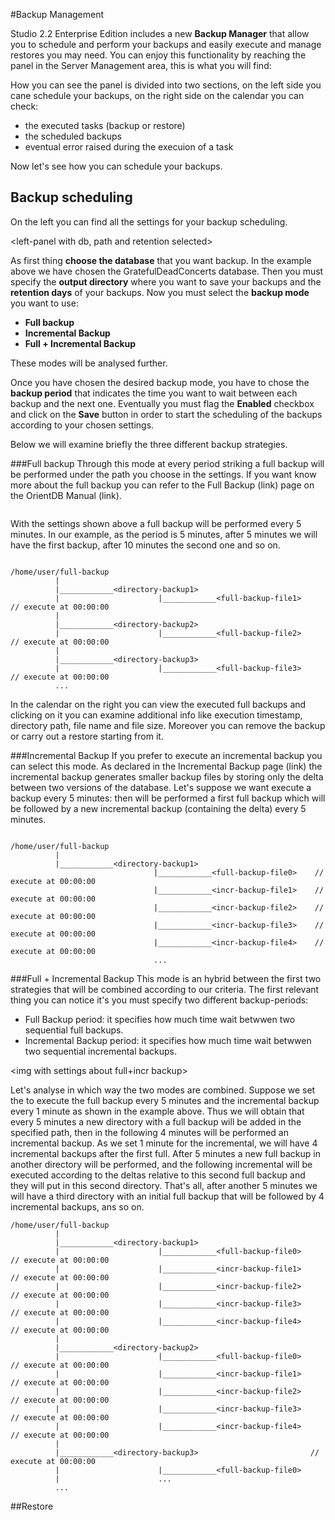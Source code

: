 #Backup Management

Studio 2.2 Enterprise Edition includes a new **Backup Manager** that allow you to schedule and perform your backups and easily 
execute and manage restores you may need.
You can enjoy this functionality by reaching the panel in the Server Management area, this is what you will find:

<fresh scheduler image>

How you can see the panel is divided into two sections, on the left side you cane schedule your backups, on the right side on 
the calendar you can check:
- the executed tasks (backup or restore)
- the scheduled backups
- eventual error raised during the execuion of a task

Now let's see how you can schedule your backups.

## Backup scheduling

On the left you can find all the settings for your backup scheduling.

<left-panel with db, path and retention selected>

As first thing **choose the database** that you want backup. In the example above we have chosen the GratefulDeadConcerts
database.
Then you must specify the **output directory** where you want to save your backups and the **retention days** of your backups.
Now you must select the **backup mode** you want to use:
- **Full backup**
- **Incremental Backup**
- **Full + Incremental Backup**

These modes will be analysed further.

Once you have chosen the desired backup mode, you have to chose the **backup period** that indicates the time you want to
wait between each backup and the next one.
Eventually you must flag the **Enabled** checkbox and click on the **Save** button in order to start the scheduling of the 
backups according to your chosen settings.

Below we will examine briefly the three different backup strategies.

###Full backup
Through this mode at every period striking a full backup will be performed under the path you choose in the settings.
If you want know more about the full backup you can refer to the Full Backup (link) page on the OrientDB Manual (link).

<img with settings about Full backup>

With the settings shown above a full backup will be performed every 5 minutes. In our example, as the period is 5 minutes, after 5 minutes we will have the first backup, after 10 minutes the second one and so on.

<img opt and directories written on the FS>

```
/home/user/full-backup
          |
          |____________<directory-backup1>                         
          |                      |____________<full-backup-file1>    // execute at 00:00:00
          |
          |____________<directory-backup2>                         
          |                      |____________<full-backup-file2>    // execute at 00:00:00
          |
          |____________<directory-backup3>                        
          |                      |____________<full-backup-file3>    // execute at 00:00:00
          ...
```

In the calendar on the right you can view the executed full backups and clicking on it you can examine additional info like execution timestamp, directory path, file name and file size.
Moreover you can remove the backup or carry out a restore starting from it.

###Incremental Backup
If you prefer to execute an incremental backup you can select this mode.
As declared in the Incremental Backup page (link) the incremental backup generates smaller backup files by storing only the delta between two versions of the database.
Let's suppose we want execute a backup every 5 minutes: then will be performed a first full backup which will be followed by a new incremental backup (containing the delta) every 5 minutes.

<img with settings about Incremental backup>

```
/home/user/full-backup
          |
          |____________<directory-backup1>                         
                                |____________<full-backup-file0>    // execute at 00:00:00
                                |____________<incr-backup-file1>    // execute at 00:00:00
                                |____________<incr-backup-file2>    // execute at 00:00:00
                                |____________<incr-backup-file3>    // execute at 00:00:00
                                |____________<incr-backup-file4>    // execute at 00:00:00
                                ...

```


###Full + Incremental Backup
This mode is an hybrid between the first two strategies that will be combined according to our criteria. The first relevant 
thing you can notice it's you must specify two different backup-periods:
- Full Backup period: it specifies how much time wait betwwen two sequential full backups.
- Incremental Backup period: it specifies how much time wait betwwen two sequential incremental backups.

<img with settings about full+incr backup>

Let's analyse in which way the two modes are combined. Suppose we set the to execute the full backup every 5 minutes and the 
incremental backup every 1 minute as shown in the example above.
Thus we will obtain that every 5 minutes a new directory with a full backup will be added in the specified path, then in the following 4 minutes will be performed an incremental backup. As we set 1 minute for the incremental, we will have 4 incremental backups after the first full.
After 5 minutes a new full backup in another directory will be performed, and the following incremental will be executed according to the deltas relative to this second full backup and they will put in this second directory.
That's all, after another 5 minutes we will have a third directory with an initial full backup that will be followed by 4 
incremental backups, ans so on.

```
/home/user/full-backup
          |
          |____________<directory-backup1>                         
          |                      |____________<full-backup-file0>    // execute at 00:00:00
          |                      |____________<incr-backup-file1>    // execute at 00:00:00
          |                      |____________<incr-backup-file2>    // execute at 00:00:00
          |                      |____________<incr-backup-file3>    // execute at 00:00:00
          |                      |____________<incr-backup-file4>    // execute at 00:00:00
          |
          |____________<directory-backup2>                         
          |                      |____________<full-backup-file0>    // execute at 00:00:00
          |                      |____________<incr-backup-file1>    // execute at 00:00:00
          |                      |____________<incr-backup-file2>    // execute at 00:00:00
          |                      |____________<incr-backup-file3>    // execute at 00:00:00
          |                      |____________<incr-backup-file4>    // execute at 00:00:00
          |
          |____________<directory-backup3>                         // execute at 00:00:00
          |                      |____________<full-backup-file0>
          |                      ...
          ...
```

##Restore

